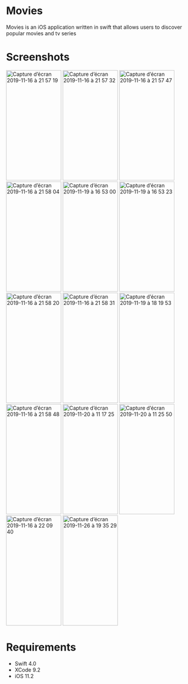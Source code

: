# Movies
Movies is an iOS application written in swift that allows users to discover popular movies and tv series
# Screenshots
<img width="150" height="300" alt="Capture d’écran 2019-11-16 à 21 57 19" src="https://user-images.githubusercontent.com/39087448/68999136-8ff08580-08bc-11ea-8d7f-9360afe91271.png"> <img width="150" height="300" alt="Capture d’écran 2019-11-16 à 21 57 32" src="https://user-images.githubusercontent.com/39087448/68999146-a991cd00-08bc-11ea-81de-bbb00131724d.png"> <img width="150" height="300" alt="Capture d’écran 2019-11-16 à 21 57 47" src="https://user-images.githubusercontent.com/39087448/68999151-bca49d00-08bc-11ea-9c26-b308b38ce7f0.png"> <img width="150" height="300" alt="Capture d’écran 2019-11-16 à 21 58 04" src="https://user-images.githubusercontent.com/39087448/68999163-d514b780-08bc-11ea-9efc-780e24be2f96.png"> <img width="150" height="300" alt="Capture d’écran 2019-11-19 à 16 53 00" src="https://user-images.githubusercontent.com/39087448/69162674-55216400-0aed-11ea-8cbc-4c49761bd91c.png"> <img width="150" height="300" alt="Capture d’écran 2019-11-19 à 16 53 23" src="https://user-images.githubusercontent.com/39087448/69162800-7aae6d80-0aed-11ea-8fe4-48f5b71e17b8.png"> <img width="150" height="300" alt="Capture d’écran 2019-11-16 à 21 58 20" src="https://user-images.githubusercontent.com/39087448/68999171-ecec3b80-08bc-11ea-8bc7-fb66eb906278.png"> <img width="150" height="300" alt="Capture d’écran 2019-11-16 à 21 58 31" src="https://user-images.githubusercontent.com/39087448/68999174-fd9cb180-08bc-11ea-8ff0-20d8f0b08ce7.png"> <img width="150" height="300" alt="Capture d’écran 2019-11-19 à 18 19 53" src="https://user-images.githubusercontent.com/39087448/69169983-928bee80-0af9-11ea-85d7-49c992cad891.png"> <img width="150" height="300" alt="Capture d’écran 2019-11-16 à 21 58 48" src="https://user-images.githubusercontent.com/39087448/68999182-11481800-08bd-11ea-9df3-0799fba1b7fc.png"> <img width="150" height="300" alt="Capture d’écran 2019-11-20 à 11 17 25" src="https://user-images.githubusercontent.com/39087448/69230368-733ba280-0b87-11ea-8a4c-f3da6112d985.png"> <img width="150" height="300" alt="Capture d’écran 2019-11-20 à 11 25 50" src="https://user-images.githubusercontent.com/39087448/69231145-df6ad600-0b88-11ea-902e-edcc286c6792.png"> <img width="150" height="300" alt="Capture d’écran 2019-11-16 à 22 09 40" src="https://user-images.githubusercontent.com/39087448/68999218-e8745280-08bd-11ea-8ef7-6e437c90e3d4.png"> <img width="150" height="300" alt="Capture d’écran 2019-11-26 à 19 35 29" src="https://user-images.githubusercontent.com/39087448/69662167-24f53a80-1084-11ea-8922-b1b05ad9480f.png">

# Requirements
* Swift 4.0
* XCode 9.2
* iOS 11.2
